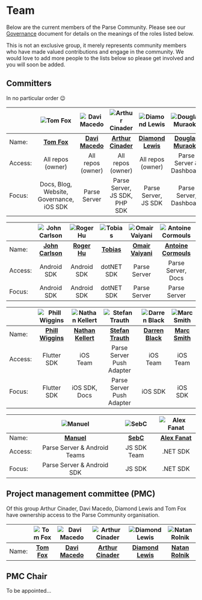# Team

Below are the current members of the Parse Community. Please see our [Governance](GOVERNANCE.md) document for details on the meanings of the roles listed below.

This is not an exclusive group, it merely represents community members who have made valued contributions and engage in the community. We would love to add more people to the lists below so please get involved and you will soon be added.

## Committers

In no particular order 😉

|         | ![Tom Fox](https://avatars0.githubusercontent.com/u/13188249?s=180&v=4) | ![Davi Macedo](https://avatars3.githubusercontent.com/u/4430059?s=180&v=4) | ![Arthur Cinader](https://avatars2.githubusercontent.com/u/700572?s=180&v=4) | ![Diamond Lewis](https://avatars0.githubusercontent.com/u/9830365?s=180&v=4) | ![Douglas Muraoka](https://avatars0.githubusercontent.com/u/8273531?s=180&v=4) |
|---------|:---:|:---:|:---:|:---:|:---:|
| Name:   | [__Tom Fox__](https://github.com/tomwfox) | [__Davi Macedo__](https://github.com/davimacedo) | [__Arthur Cinader__](https://github.com/acinader) | [__Diamond Lewis__](https://github.com/dplewis) | [__Douglas Muraoka__](https://github.com/douglasmuraoka) |
| Access: | All repos (owner) | All repos (owner) | All repos (owner) | All repos (owner) | Parse Server & Dashboard |
| Focus:  | Docs, Blog, Website, Governance, iOS SDK | Parse Server | Parse Server, JS SDK, PHP SDK | Parse Server, JS SDK | Parse Server, Dashboard |

|         | ![John Carlson](https://avatars1.githubusercontent.com/u/1459320?s=180&v=4) | ![Roger Hu](https://avatars1.githubusercontent.com/u/326857?s=180&v=4) | ![Tobias](https://avatars3.githubusercontent.com/u/5549565?s=180&v=4) | ![Omair Vaiyani](https://avatars2.githubusercontent.com/u/5912209?s=180&v=4) | ![Antoine Cormouls](https://avatars3.githubusercontent.com/u/27959372?s=180&v=4) |
|---------|:---:|:---:|:---:|:---:|:---:|
| Name:   | [__John Carlson__](https://github.com/Jawnnypoo) | [__Roger Hu__](https://github.com/rogerhu) | [__Tobias__](https://github.com/TobiasPott) | [__Omair Vaiyani__](https://github.com/omairvaiyani) | [__Antoine Cormouls__](https://github.com/Moumouls) |
| Access: | Android SDK | Android SDK | dotNET SDK | Parse Server | Parse Server, Docs |
| Focus:  | Android SDK | Android SDK | dotNET SDK | Parse Server | Parse Server |

|         | ![Phill Wiggins](https://avatars3.githubusercontent.com/u/7874526?s=400&v=4) | ![Nathan Kellert](https://avatars2.githubusercontent.com/u/3413855?s=400&v=4) | ![Stefan Trauth](https://avatars2.githubusercontent.com/u/144173?s=400&v=4) | ![Darren Black](https://avatars1.githubusercontent.com/u/845731?s=180&v=4) | ![Marc Smith](https://avatars0.githubusercontent.com/u/5037688?s=180&v=4) |
|---------|:---:|:---:|:---:|:---:|:---:|
| Name:   | [__Phill Wiggins__](https://github.com/phillwiggins) | [__Nathan Kellert__](https://github.com/noobs2ninjas) | [__Stefan Trauth__](https://github.com/funkenstrahlen) | [__Darren Black__](https://github.com/drdaz) | [__Marc Smith__](https://github.com/mrmarcsmith) |
| Access: | Flutter SDK | iOS Team | Parse Server Push Adapter | iOS Team | iOS Team |
| Focus:  | Flutter SDK | iOS SDK, Docs | Parse Server Push Adapter | iOS SDK | iOS SDK |

|         | ![Manuel](https://avatars3.githubusercontent.com/u/5673677?s=400&v=4) | ![SebC](https://avatars1.githubusercontent.com/u/3028067?s=400&v=4) | ![Alex Fanat](https://avatars2.githubusercontent.com/u/16641853?s=400&v=4) |
|---------|:---:|:---:|:---:|
| Name:   | [__Manuel__](https://github.com/mtrezza) | [__SebC__](https://github.com/sebc99) | [__Alex Fanat__](https://github.com/TheFanatr) | [____]() | [____]() |
| Access: | Parse Server & Android Teams | JS SDK Team | .NET SDK |
| Focus:  | Parse Server & Android SDK | JS SDK | .NET SDK |

## Project management committee (PMC)

Of this group Arthur Cinader, Davi Macedo, Diamond Lewis and Tom Fox have ownership access to the Parse Community organisation.

|       | ![Tom Fox](https://avatars0.githubusercontent.com/u/13188249?s=180&v=4) | ![Davi Macedo](https://avatars3.githubusercontent.com/u/4430059?s=180&v=4)  | ![Arthur Cinader](https://avatars2.githubusercontent.com/u/700572?s=180&v=4) | ![Diamond Lewis](https://avatars0.githubusercontent.com/u/9830365?s=180&v=4) | ![Natan Rolnik](https://avatars1.githubusercontent.com/u/1164565?s=180&v=4)
|-------|:---:|:---:|:---:|:---:|:---:|
| Name: | [__Tom Fox__](https://github.com/tomwfox) | [__Davi Macedo__](https://github.com/davimacedo) | [__Arthur Cinader__](https://github.com/acinader) | [__Diamond Lewis__](https://github.com/dplewis) | [__Natan Rolnik__](https://github.com/natanrolnik) |

## PMC Chair

To be appointed...
